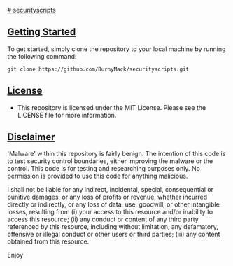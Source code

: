 [# securityscripts](https://github.com/BurnyMack/securityscripts/blob/main/assets/Security%20Scripts.png?raw=true)

## [Getting Started]()

To get started, simply clone the repository to your local machine by running the following command:

```
git clone https://github.com/BurnyMack/securityscripts.git
```

## [License]()

* This repository is licensed under the MIT License. Please see the LICENSE file for more information.

## [Disclaimer]()

'Malware' within this repository is fairly benign. The intention of this code is to test security control boundaries, either improving the malware or the control. This code is for testing and researching purposes only. No permission is provided to use this code for anything malicious.

I shall not be liable for any indirect, incidental, special, consequential or punitive damages, or any loss of profits or revenue, whether incurred directly or indirectly, or any loss of data, use, goodwill, or other intangible losses, resulting from (i) your access to this resource and/or inability to access this resource; (ii) any conduct or content of any third party referenced by this resource, including without limitation, any defamatory, offensive or illegal conduct or other users or third parties; (iii) any content obtained from this resource.

Enjoy
